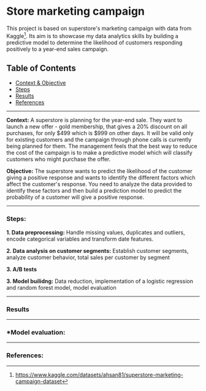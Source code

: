 # Store marketing campaign

This project is based on superstore's marketing campaign with data from Kaggle[^1]. Its aim is to showcase my data analytics skills by building a predictive model to determine the likelihood of customers responding positively to a year-end sales campaign.

## Table of Contents
- [Context & Objective](**context)
- [Steps](#steps)
- [Results](#results)
- [References](#references)

---

  **Context:** A superstore is planning for the year-end sale. They want to launch a new offer - gold membership, that gives a 20% discount on all purchases, for only $499 which is $999 on other days. It will be valid only for existing customers and the campaign through phone calls is currently being planned for them. The management feels that the best way to reduce the cost of the campaign is to make a predictive model which will classify customers who might purchase the offer.

  **Objective:** The superstore wants to predict the likelihood of the customer giving a positive response and wants to identify the different factors which affect the customer's response. You need to analyze the data provided to identify these factors and then build a prediction model to predict the probability of a customer will give a positive response.

---

### Steps:

**1. Data preprocessing:** Handle missing values, duplicates and outliers, encode categorical variables and transform date features.

**2. Data analysis on customer segments:** Establish customer segments, analyze customer behavior, total sales per customer by segment

**3. A/B tests**

**3. Model builidng:** Data reduction, implementation of a logistic regression and random forest model, model evaluation

---


### Results


---

### *Model evaluation:

---

### References:
[^1]: https://www.kaggle.com/datasets/ahsan81/superstore-marketing-campaign-dataset
